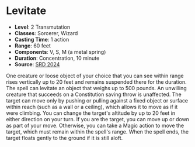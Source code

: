 # Levitate

- **Level**: 2 Transmutation
- **Classes**: Sorcerer, Wizard
- **Casting Time**: 1 action
- **Range**: 60 feet
- **Components**: V, S, M (a metal spring)
- **Duration**: Concentration, 10 minute
- **Source**: [SRD 2024](../../../srds/SRD_2024.pdf)

One creature or loose object of your choice that you can see within range rises vertically up to 20 feet and remains suspended there for the duration. The spell can levitate an object that weighs up to 500 pounds. An unwilling creature that succeeds on a Constitution saving throw is unaffected. The target can move only by pushing or pulling against a fixed object or surface within reach (such as a wall or a ceiling), which allows it to move as if it were climbing. You can change the target's altitude by up to 20 feet in either direction on your turn. If you are the target, you can move up or down as part of your move. Otherwise, you can take a Magic action to move the target, which must remain within the spell's range. When the spell ends, the target floats gently to the ground if it is still aloft.

